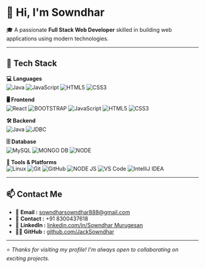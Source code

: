 # 👋 Hi, I'm **Sowndhar**

🎓 A passionate **Full Stack Web Developer** skilled in building web applications using modern technologies.

---

## 🚀 Tech Stack

**💻 Languages**  
![Java](https://img.shields.io/badge/Java-007396?style=for-the-badge&logo=java&logoColor=white)
![JavaScript](https://img.shields.io/badge/JavaScript-F7DF1E?style=for-the-badge&logo=javascript&logoColor=black)
![HTML5](https://img.shields.io/badge/HTML5-E34F26?style=for-the-badge&logo=html5&logoColor=white)
![CSS3](https://img.shields.io/badge/CSS3-1572B6?style=for-the-badge&logo=css3&logoColor=white)

**🖥️ Frontend**  
![React](https://img.shields.io/badge/React.js-61DAFB?style=for-the-badge&logo=react&logoColor=black)
![BOOTSTRAP](https://img.shields.io/badge/MONGO_DB-4479A1?style=for-the-badge&logo=mysql&logoColor=white)
![JavaScript](https://img.shields.io/badge/JavaScript-ES6+-F7DF1E?style=for-the-badge&logo=javascript&logoColor=black)
![HTML5](https://img.shields.io/badge/HTML5-E34F26?style=for-the-badge&logo=html5&logoColor=white)
![CSS3](https://img.shields.io/badge/CSS3-1572B6?style=for-the-badge&logo=css3&logoColor=white)

**🛠️ Backend**  
![Java](https://img.shields.io/badge/Java-Servlets/JSP-007396?style=for-the-badge&logo=java&logoColor=white)
![JDBC](https://img.shields.io/badge/JDBC-Database-003B57?style=for-the-badge&logoColor=white)

**🗄️ Database**  
![MySQL](https://img.shields.io/badge/MySQL-4479A1?style=for-the-badge&logo=mysql&logoColor=white)
![MONGO DB](https://img.shields.io/badge/MONGO_DB-4479A1?style=for-the-badge&logo=mysql&logoColor=white)
![NODE](https://img.shields.io/badge/NODE_JS-E34F26?style=for-the-badge&logo=html5&logoColor=white)

**🔧 Tools & Platforms**  
![Linux](https://img.shields.io/badge/Linux-FCC624?style=for-the-badge&logo=linux&logoColor=black)
![Git](https://img.shields.io/badge/Git-F05032?style=for-the-badge&logo=git&logoColor=white)
![GitHub](https://img.shields.io/badge/GitHub-181717?style=for-the-badge&logo=github&logoColor=white)
![NODE JS](https://img.shields.io/badge/NODE_JS-E34F26?style=for-the-badge&logo=html5&logoColor=white)
![VS Code](https://img.shields.io/badge/VS%20Code-007ACC?style=for-the-badge&logo=visual-studio-code&logoColor=white)
![IntelliJ IDEA](https://img.shields.io/badge/IntelliJIDEA-000000?style=for-the-badge&logo=intellijidea&logoColor=white)

---

## 📫 Contact Me

- 📧 **Email :** [sowndharsowndhar888@gmail.com](mailto:sowndharsowndhar888@gmail.com)  
- 📱 **Contact :** +91 8300437618  
- 💼 **LinkedIn :** [linkedin.com/in/Sowndhar Murugesan]([https://linkedin.com/in/yourprofile](https://www.linkedin.com/in/sowndhar-murugesan-386846344?utm_source=share&utm_campaign=share_via&utm_content=profile&utm_medium=android_app))  
- 🧑‍💻 **GitHub :** [github.com/JackSowndhar](https://github.com/JackSowndhar)

---

⭐️ *Thanks for visiting my profile! I'm always open to collaborating on exciting projects.*
